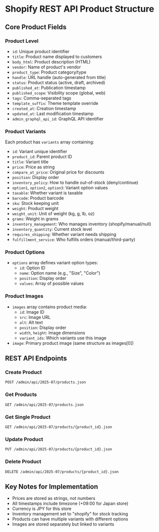 # Shopify REST API Product Structure

## Core Product Fields

### Product Level
- `id`: Unique product identifier
- `title`: Product name displayed to customers
- `body_html`: Product description (HTML)
- `vendor`: Name of product's vendor
- `product_type`: Product category/type
- `handle`: URL handle (auto-generated from title)
- `status`: Product status (active, draft, archived)
- `published_at`: Publication timestamp
- `published_scope`: Visibility scope (global, web)
- `tags`: Comma-separated tags
- `template_suffix`: Theme template override
- `created_at`: Creation timestamp
- `updated_at`: Last modification timestamp
- `admin_graphql_api_id`: GraphQL API identifier

### Product Variants
Each product has `variants` array containing:
- `id`: Variant unique identifier
- `product_id`: Parent product ID
- `title`: Variant title
- `price`: Price as string
- `compare_at_price`: Original price for discounts
- `position`: Display order
- `inventory_policy`: How to handle out-of-stock (deny/continue)
- `option1`, `option2`, `option3`: Variant option values
- `taxable`: Whether variant is taxable
- `barcode`: Product barcode
- `sku`: Stock keeping unit
- `weight`: Product weight
- `weight_unit`: Unit of weight (kg, g, lb, oz)
- `grams`: Weight in grams
- `inventory_management`: Who manages inventory (shopify/manual/null)
- `inventory_quantity`: Current stock level
- `requires_shipping`: Whether variant needs shipping
- `fulfillment_service`: Who fulfills orders (manual/third-party)

### Product Options
- `options` array defines variant option types:
  - `id`: Option ID
  - `name`: Option name (e.g., "Size", "Color")
  - `position`: Display order
  - `values`: Array of possible values

### Product Images
- `images` array contains product media:
  - `id`: Image ID
  - `src`: Image URL
  - `alt`: Alt text
  - `position`: Display order
  - `width`, `height`: Image dimensions
  - `variant_ids`: Which variants use this image
- `image`: Primary product image (same structure as images[0])

## REST API Endpoints

### Create Product
```
POST /admin/api/2025-07/products.json
```

### Get Products
```
GET /admin/api/2025-07/products.json
```

### Get Single Product
```
GET /admin/api/2025-07/products/{product_id}.json
```

### Update Product
```
PUT /admin/api/2025-07/products/{product_id}.json
```

### Delete Product
```
DELETE /admin/api/2025-07/products/{product_id}.json
```

## Key Notes for Implementation
- Prices are stored as strings, not numbers
- All timestamps include timezone (+09:00 for Japan store)
- Currency is JPY for this store
- Inventory management set to "shopify" for stock tracking
- Products can have multiple variants with different options
- Images are stored separately but linked to variants